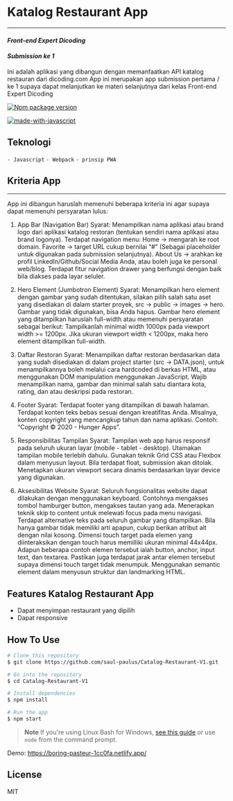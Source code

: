 # Katalog Restaurant App 
---
#### _Front-end Expert Dicoding_
#### _Submission ke 1_
Ini adalah aplikasi yang dibangun dengan memanfaatkan API katalog restauran dari dicoding.com App ini merupakan app submission pertama / ke 1 supaya dapat melanjutkan ke materi selanjutnya dari kelas Front-end Expert Dicoding

[![Npm package version](https://badgen.net/npm/v/express)](https://npmjs.com/package/express) 

[![made-with-javascript](https://img.shields.io/badge/Made%20with-JavaScript-1f425f.svg)](https://www.javascript.com)

## Teknologi
 `- Javascript`
 `- Webpack`
 `- prinsip PWA`
 
## Kriteria App
---
App ini dibangun haruslah memenuhi beberapa kriteria ini agar supaya dapat memenuhi persyaratan lulus:

1. App Bar (Navigation Bar)
    Syarat:
    Menampilkan nama aplikasi atau brand logo dari aplikasi katalog restoran (tentukan sendiri nama aplikasi atau brand logonya).
    Terdapat navigation menu:
    Home → mengarah ke root domain.
    Favorite → target URL cukup bernilai “#” (Sebagai placeholder untuk digunakan pada submission selanjutnya).
    About Us → arahkan ke profil LinkedIn/Github/Social Media Anda, atau boleh juga ke personal web/blog.
    Terdapat fitur navigation drawer yang berfungsi dengan baik bila diakses pada layar seluler.

2. Hero Element (Jumbotron Element)
    Syarat:
    Menampilkan hero element dengan gambar yang sudah ditentukan, silakan pilih salah satu aset yang disediakan di dalam starter proyek, src → public → images → hero. Gambar yang tidak digunakan, bisa Anda hapus.
    Gambar hero element yang ditampilkan haruslah full-width atau memenuhi persyaratan sebagai berikut: 
    Tampilkanlah minimal width 1000px pada  viewport width >= 1200px.
    Jika ukuran viewport width < 1200px, maka hero element ditampilkan full-width.

3. Daftar Restoran
    Syarat:
    Menampilkan daftar restoran berdasarkan data yang sudah disediakan di dalam project starter (src → DATA.json), untuk menampilkannya boleh melalui cara hardcoded di berkas HTML, atau menggunakan DOM manipulation menggunakan JavaScript.
    Wajib menampilkan nama, gambar dan minimal salah satu diantara kota, rating, dan atau deskripsi pada restoran.

4. Footer
    Syarat:
    Terdapat footer yang ditampilkan di bawah halaman.
    Terdapat konten teks bebas sesuai dengan kreatifitas Anda. Misalnya, konten copyright yang mencangkup tahun dan nama aplikasi. Contoh: “Copyright © 2020 - Hunger Apps”.

5. Responsibilitas Tampilan
    Syarat:
    Tampilan web app harus responsif pada seluruh ukuran layar (mobile - tablet - desktop). Utamakan tampilan mobile terlebih dahulu.
    Gunakan teknik Grid CSS atau Flexbox dalam menyusun layout. Bila terdapat float, submission akan ditolak.
    Menetapkan ukuran viewport secara dinamis berdasarkan layar device yang digunakan.

6. Aksesibilitas Website
    Syarat:
    Seluruh fungsionalitas website dapat dilakukan dengan menggunakan keyboard. Contohnya mengakses tombol hamburger button, mengakses tautan yang ada.
    Menerapkan teknik skip to content untuk melewati focus pada menu navigasi.
    Terdapat alternative teks pada seluruh gambar yang ditampilkan. Bila hanya gambar tidak memiliki arti apapun, cukup berikan atribut alt dengan nilai kosong. 
    Dimensi touch target pada elemen yang diinteraksikan dengan touch harus memilliki ukuran minimal 44x44px. Adapun beberapa contoh elemen tersebut ialah button, anchor, input text, dan textarea.
    Pastikan juga terdapat jarak antar elemen tersebut supaya dimensi touch target tidak menumpuk.
    Menggunakan semantic element dalam menyusun struktur dan landmarking HTML.

## Features Katalog Restaurant App
- Dapat menyimpan restaurant yang dipilih
- Dapat responsive 

## How To Use
```bash
# Clone this repository
$ git clone https://github.com/saul-paulus/Catalog-Restaurant-V1.git

# Go into the repository
$ cd Catalog-Restaurant-V1

# Install dependencies
$ npm install

# Run the app
$ npm start
```
> **Note**
> If you're using Linux Bash for Windows, [see this guide](https://www.howtogeek.com/261575/how-to-run-graphical-linux-desktop-applications-from-windows-10s-bash-shell/) or use `node` from the command prompt.

Demo: https://boring-pasteur-1cc0fa.netlify.app/

## License

MIT
